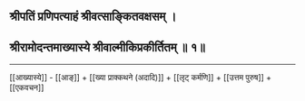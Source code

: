 ## श्रीपतिं प्रणिपत्याहं श्रीवत्साङ्कितवक्षसम् ।
## श्रीरामोदन्तमाख्यास्ये श्रीवाल्मीकिप्रकीर्तितम् ॥ १॥

---

[[आख्यास्ये]] - [[आङ्]] + [[ख्या प्राक्कथने (अदादि)]] + [[लृट् कर्मणि]] + [[उत्तम पुरुष]] + [[एकवचन]]
